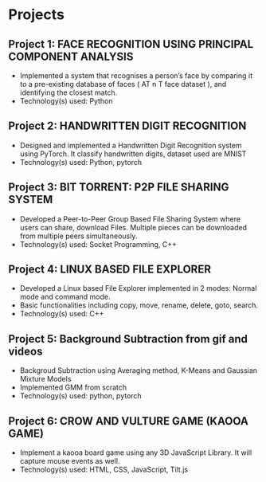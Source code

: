 # Projects

## Project 1: FACE RECOGNITION USING PRINCIPAL COMPONENT ANALYSIS
- Implemented a system that recognises a person’s face by comparing it to a
pre-existing database of faces ( AT n T face dataset ), and identifying the closest
match.
- Technology(s) used: Python

## Project 2: HANDWRITTEN DIGIT RECOGNITION
- Designed and implemented a Handwritten Digit Recognition system using PyTorch.
It classify handwritten digits, dataset used are MNIST
- Technology(s) used: Python, pytorch

## Project 3: BIT TORRENT: P2P FILE SHARING SYSTEM
- Developed a Peer-to-Peer Group Based File Sharing System where users can
share, download Files. Multiple pieces can be downloaded from multiple peers
simultaneously.
- Technology(s) used: Socket Programming, C++

## Project 4: LINUX BASED FILE EXPLORER
- Developed a Linux based File Explorer implemented in 2 modes: Normal mode and
command mode.
- Basic functionalities including copy, move, rename, delete, goto, search.
- Technology(s) used: C++

## Project 5: Background Subtraction from gif and videos
- Backgroud Subtraction using Averaging method, K-Means and Gaussian Mixture Models
- Implemented GMM from scratch
- Technology(s) used: python, pytorch

## Project 6: CROW AND VULTURE GAME (KAOOA GAME)
- Implement a kaooa board game using any 3D JavaScript Library. It will capture
mouse events as well.
- Technology(s) used: HTML, CSS, JavaScript, Tilt.js